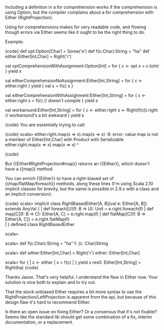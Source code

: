 Including a definition in a for comprehension works if the comprehension is using Option, but the compiler complains about a for comprehension with Either (RightProjection).  

Using for comprehensions makes for very readable code, and flowing though errors via Either seems like it ought to be the right thing to do.  

Example:

{code}
def opt:Option[Char] = Some('e')
def f(c:Char):String = "ha"
def either:Either[Int,Char] = Right('r')

val optComprehensionWithAssignment:Option[Int] =
  for {
    c <- opt
    x = c.toInt
  } yield x

val eitherComprehensionNoAssignment:Either[Int,String] = 
  for { 
    c <- either.right
  } yield {
    val s = f(c)
    s
  }

val eitherComprehensionWithAssighment:Either[Int,String] = 
  for { 
    c <- either.right
    s = f(c)                // doesn't compile
  } yield s


val workaround:Either[Int,String] = 
  for { 
    c <- either.right
    s <- Right(f(c)).right       // workaround's a bit awkward
  } yield s

{code}
You are essentially trying to call:

{code}
scala> either.right.map(x => x).map(x => x)
<console>:9: error: value map is not a member of Either[Int,Char] with Product with Serializable
              either.right.map(x => x).map(x => x)
                                       ^

{code}

But {{Either#RightProjection#map}} returns an {{Either}}, which doesn't have a {{map}} method.

You can enrich {{Either}} to have a right-biased set of {{map/flatMap/foreach}} methods, along these lines (I'm using Scala 2.10 implicit classes for brevity, but the same is possible in 2.9.x with a class and an implicit conversion):

{code}
scala> implicit class RightBiasedEither[A, B](val e: Either[A, B]) extends AnyVal {
     |   def foreach[U](f: B => U): Unit = e.right.foreach(f)
     |   def map[C](f: B => C): Either[A, C] = e.right.map(f)
     |   def flatMap[C](f: B => Either[A, C]) = e.right.flatMap(f)  
     | }
defined class RightBiasedEither

scala> 

scala> def f(c:Char):String = "ha"
f: (c: Char)String

scala> def either:Either[Int,Char] = Right('r')
either: Either[Int,Char]

scala>   for { 
     |     c <- either
     |     s = f(c)
     |   } yield s
res0: Either[Int,String] = Right(ha)
{code}

Thanks Jason.  That's very helpful.  I understand the flaw in Either now.  Your solution is nice both to explain and to try out.

That the stock unbiased Either requires a bit more syntax to use the RightProjection/LeftProjection is apparent from the api, but because of this design flaw it's hard to recommend Either.  

Is there an open issue on fixing Either?  Or a consensus that it's not fixable?  Seems like the standard lib should get some combination of a fix, interim documentation, or a replacement.  

